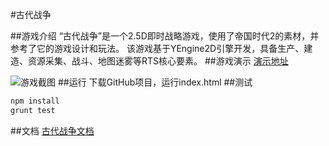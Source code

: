 ﻿#古代战争

##游戏介绍
“古代战争”是一个2.5D即时战略游戏，使用了帝国时代2的素材，并参考了它的游戏设计和玩法。
该游戏基于YEngine2D引擎开发，具备生产、建造、资源采集、战斗、地图迷雾等RTS核心要素。
##游戏演示
[演示地址](http://120.27.30.201/game/war/index.html)

![游戏截图](http://images.cnitblog.com/blog/419321/201411/092254360815863.png)
##运行
下载GitHub项目，运行index.html
##测试
```js
npm install
grunt test
```
##文档
[古代战争文档](http://www.cnblogs.com/chaogex/p/4086142.html)
